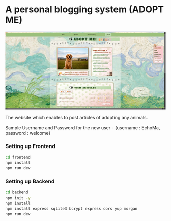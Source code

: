 # A personal blogging system (ADOPT ME)

![](./frontend//src/lib/image/Screenshot.jpg)



The website which enables to post articles of adopting any animals.

Sample Username and Password for the new user - {username : EchoMa, password : welcome}

### Setting up Frontend

```bash
cd frontend
npm install
npm run dev
```

### Setting up Backend

```bash
cd backend
npm init -y
npm install
npm install express sqlite3 bcrypt express cors yup morgan
npm run dev
```
